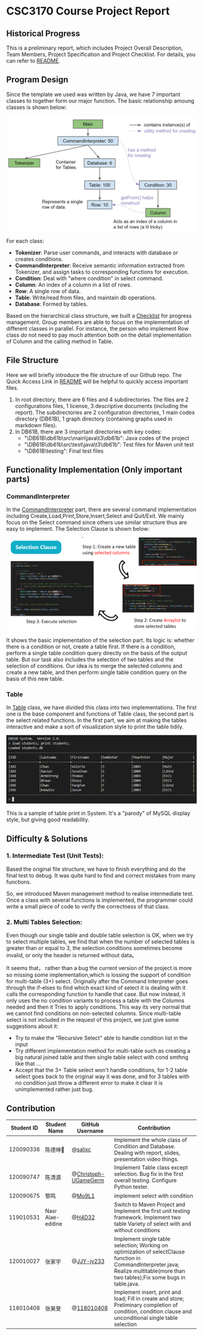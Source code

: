 # CSC3170 Course Project Report

## Historical Progress
This is a preliminary report, which includes Project Overall Description, Team Members, Project Specification and Project Checklist.  For details, you can refer to [README](README.md).


## Program Design
Since the template we used was written by Java, we have 7 important classes to together form our major function. The basic relationship amoung classes is shown below:

![image](graphs/relationship.png)

For each class:
+ **Tokenizer**: Parse user commands, and interacts with database or creates conditions.
+ **CommandInterpreter**: Receive semantic information extracted from Tokenizer, and assign tasks to corresponding functions for execution.
+ **Condition**: Deal with "where condition" in select command.
+ **Column**: An index of a column in a list of rows.
+ **Row**: A single row of data.
+ **Table**: Write/read from files, and maintain db operations.
+ **Database**: Formed by tables.

Based on the hierarchical class structure, we built a [Checklist](README.md) for progress management. Group members are able to focus on the implementation of different classes in parallel. For instance, the person who implement Row class do not need to pay much attention both on the detail implementation of Column and the calling method in Table.


## File Structure
Here we will briefly introduce the file structure of our Github repo. The Quick Access Link in [README](README.md) will be helpful to quickly access important files.

1. In root directory, there are 6 files and 4 subdirectories. The files are 2 configurations files, 1 license, 3 descriptive documents (including the report). The subdirectories are 2 configuration directories, 1 main codes directory (DB61B), 1 graph directory (containing graphs used in markdown files).
2. In DB61B, there are 3 important directories with key codes:
   * "\DB61B\db61b\src\main\java\t3\db61b": Java codes of the project
   * "\DB61B\db61b\src\test\java\t3\db61b": Test files for Maven unit test
   * "\DB61B\testing": Final test files


## Functionality Implementation (Only important parts)
### CommandInterpreter
In the [CommandInterpreter](DB61B/db61b/src/main/java/t3/db61b/CommandInterpreter.java) part, there are several command implementation including Create,Load,Print,Store,Insert,Select and Quit/Exit. We mainly focus on the Select command since others use similar structure thus are easy to implement. The Selection Clause is shown below:

![image](graphs/selection_clause.png)

It shows the basic implementation of the selection part. Its logic is: whether there is a condition or not, create a table first. If there is a condition, perform a single table condition query directly on the basis of the output table. But our task also includes the selection of two tables and the selection of conditions. Our idea is to merge the selected columns and create a new table, and then perform single table condition query on the basis of this new table.

### Table
In [Table](DB61B/db61b/src/main/java/t3/db61b/Table.java) class, we have divided this class into two implementations. The first one is the base component and functions of Table class, the second part is the select related functions. In the first part, we aim at making the tables interactive and make a sort of visualization style to print the table tidily.

![image](graphs/tableprint_style_sample.png)

This is a sample of table print in System. It's a "parody" of MySQL display style, but giving good readability.


## Difficulty & Solutions
### 1. Intermediate Test (Unit Tests):
Based the original file structure, we have to finish everything and do the final test to debug. It was quite hard to find and correct mistakes from many functions.

So, we introduced Maven management method to realise intermediate test. Once a class with several functions is implemented, the programmer could write a small piece of code to verify the correctness of that class.

### 2. Multi Tables Selection:
Even though our single table and double table selection is OK, when we try to select multiple tables, we find that when the number of selected tables is greater than or equal to 3, the selection conditions sometimes become invalid, or only the header is returned without data。

It seems that， rather than a bug the current version of the project is more so missing some implementation,which is lossing the support of condition for multi-table (3+) select. Originally after the Command Interpreter goes through the if-elses to find which exact kind of select it is dealing with it calls the corresponding function to handle that case. But now instead, it only uses the no condition variants to process a table with the Columns needed and then it Tries to apply conditions. This way its very normal that we cannot find conditions on non-selected columns. Since multi-table select is not included in the request of this project, we just give some suggestions about it:
- Try to make the "Recursive Select" able to handle condition list in the input
- Try different implementation method for multi-table such as creating a big natural joined table and then single table select with cond smthng like that ...
- Accept that the 3+ Table select won't handle conditions, for 1-2 table select goes back to the original way it was done, and for 3 tables with no condition just throw a different error to make it clear it is unimplemented rather just bug.


## Contribution
<!-- change the info below to be the real case -->

| Student ID | Student Name |GitHub Username | Contribution |
| ---------- | ------------ |------------------------- |----------------------------------|
| 120090336   | 陈德坤🚩    |@[salixc](https://github.com/salixc) | Implement the whole class of Condition and Database. Dealing with report, slides, presentation video things. |
| 120090747   | 陈清源    |@[Christoph-UGameGerm](https://github.com/Christoph-UGameGerm)| Implement Table class except selection. Bug fix in the first overall testing. Configure Python tester. |
| 120090675   | 黎鸣     |@[Mo9L1](https://github.com/Mo9L1) | implement select with condition|
| 119010531 |Nasr Alae-eddine|@[H4D32](https://github.com/H4D32) | Switch to Maven Project and Implement the first unit testing framework. Implement two table Variety of select with and without conditions |
| 120010027  | 张家宇    |@[JJY-jy233](https://github.com/JJY-jy233) | Implement single table selection; Working on optimization of selectClause function in CommandInterpreter.java; Realize multitable(more than two tables);Fix some bugs in table.java.| 
| 118010408   | 张昊旻  |@[118010408](https://github.com/118010408) | Implement insert, print and load; Fill in create and store; Preliminary completion of condition, condition clause and unconditional single table selection |
